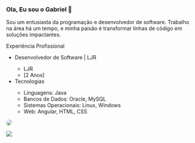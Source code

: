 ### Ola, Eu sou o Gabriel 👋
Sou um entusiasta da programação e desenvolvedor de software. Trabalho na área há um tempo, e minha paixão é transformar linhas de código em soluções impactantes.

Experiência Profissional
<ul>
  <li>Desenvolvedor de Software | LJR</li>
    <ul>
      <li>LJR</li>
      <li>[2 Anos]</li>
    </ul>
  <li>Tecnologias</li>
  <ul>
    <li>Linguagens: Java</li>
    <li>Bancos de Dados: Oracle, MySQL</li>
    <li>Sistemas Operacionais: Linux, Windows</li>
    <li>Web: Angular, HTML, CSS</li>
  </ul>
</ul>
<a href="https://www.linkedin.com/in/gabriel-amaral-4aaa89215/"><img style="border-radius: 10px;" src="https://img.shields.io/badge/LinkedIn-0077B5?style=for-the-badge&logo=linkedin&logoColor=white"/></a>

<p><img src="https://github-readme-stats.vercel.app/api/top-langs/?username=Gabriel7576&theme=blue-green"/></p>
